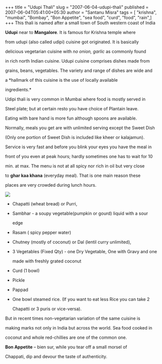 +++
title = "Udupi Thali"
slug = "2007-06-04-udupi-thali"
published = 2007-06-04T05:41:00+05:30
author = "Santanu Misra"
tags = [ "krishna", "mumbai", "Bombay", "Bon Appetite", "sea food", "curd", "food", "rain",]
+++
This thali is named after a small town of South western coast of India
**Udupi** near to **Mangalore**. It is famous for Krishna temple where
from udupi (also called udipi) cuisine got originated. It is basically
delicious vegetarian cuisine with *no onion, garlic* as commonly found
in rich north Indian cuisine. Udupi cuisine comprises dishes made from
grains, beans, vegetables. The variety and range of dishes are wide and
a *hallmark of this cuisine is the use of locally available
ingredients.*

Udipi thali is very common in Mumbai where food is mostly served in
Steel plate; but at certain resto you have choice of Plantain leave.
Eating with bare hand is more fun although spoons are available.
Normally, meals you get are with unlimited serving except the Sweet Dish
(Only one portion of Sweet Dish is included like kheer or kalajamun).
Service is very fast and before you blink your eyes you have the meal in
front of you even at peak hours; hardly sometimes one has to wait for 10
min. at max. The menu is not at all spicy nor rich in oil but very close
to **ghar kaa khana** (everyday meal). That is one main reason these
places are very crowded during lunch hours.

![](../images/2007-06-04-udupi-thali-udipi.jpg)

-   Chapatti (wheat bread) or Purri,
-   Sambhar - a soupy vegetable(pumpkin or gourd) liquid with a sour
    edge
-   Rasam ( spicy pepper water)
-   Chutney (mostly of coconut) or Dal (lentil curry unlimited),
-   3 Vegetables (Fixed Qty) - one Dry Vegetable, One with Gravy and one
    made with freshly grated coconut
-   Curd (1 bowl)
-   Pickle
-   Pappad
-   One bowl steamed rice. (If you want to eat less Rice you can take 2
    Chapatti or 3 puris or vice-versa).

But in recent times non-vegetarian variation of the same cuisine is
making marks not only in India but across the world. Sea food cooked in
coconut and whole red-chillies are one of the common one.

**Bon Appetite** – bien sur, while you tear off a small morsel of
Chappati, dip and devour the taste of authenticity.
